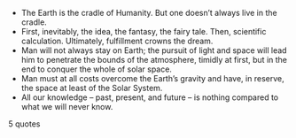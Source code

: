  - The Earth is the cradle of Humanity. But one doesn’t always live in the cradle.
 - First, inevitably, the idea, the fantasy, the fairy tale. Then, scientific calculation. Ultimately, fulfillment crowns the dream.
 - Man will not always stay on Earth; the pursuit of light and space will lead him to penetrate the bounds of the atmosphere, timidly at first, but in the end to conquer the whole of solar space.
 - Man must at all costs overcome the Earth’s gravity and have, in reserve, the space at least of the Solar System.
 - All our knowledge – past, present, and future – is nothing compared to what we will never know.

5 quotes